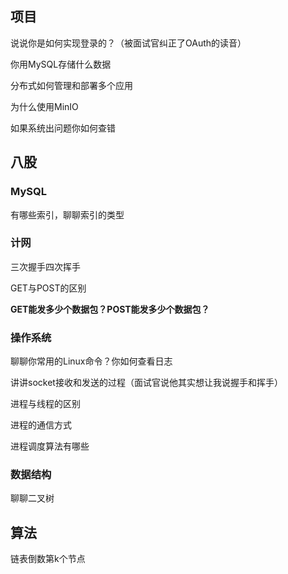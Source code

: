 ## 项目

说说你是如何实现登录的？（被面试官纠正了OAuth的读音）

你用MySQL存储什么数据

分布式如何管理和部署多个应用

为什么使用MinIO

如果系统出问题你如何查错

## 八股

### MySQL

有哪些索引，聊聊索引的类型

### 计网

三次握手四次挥手

GET与POST的区别

**GET能发多少个数据包？POST能发多少个数据包？**

### 操作系统

聊聊你常用的Linux命令？你如何查看日志

讲讲socket接收和发送的过程（面试官说他其实想让我说握手和挥手）

进程与线程的区别

进程的通信方式

进程调度算法有哪些

### 数据结构

聊聊二叉树

## 算法

链表倒数第k个节点
